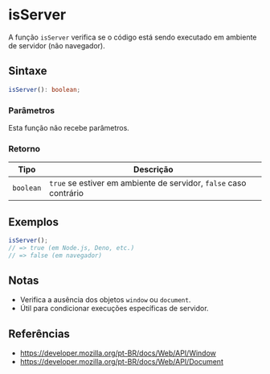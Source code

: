 # isServer

A função `isServer` verifica se o código está sendo executado em ambiente de servidor (não navegador).

## Sintaxe

```typescript
isServer(): boolean;
```

### Parâmetros

Esta função não recebe parâmetros.

### Retorno

| Tipo       | Descrição                                                        |
| ---------- | ---------------------------------------------------------------- |
| `boolean`  | `true` se estiver em ambiente de servidor, `false` caso contrário |

## Exemplos

```typescript
isServer();
// => true (em Node.js, Deno, etc.)
// => false (em navegador)
```

## Notas

* Verifica a ausência dos objetos `window` ou `document`.
* Útil para condicionar execuções específicas de servidor.

## Referências

* https://developer.mozilla.org/pt-BR/docs/Web/API/Window
* https://developer.mozilla.org/pt-BR/docs/Web/API/Document